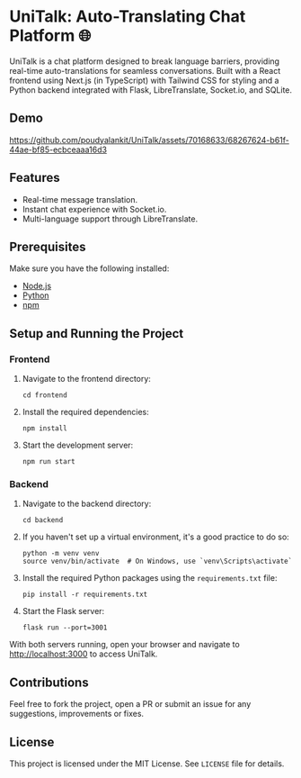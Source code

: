 # UniTalk: Auto-Translating Chat Platform 🌐

UniTalk is a chat platform designed to break language barriers, providing real-time auto-translations for seamless conversations. Built with a React frontend using Next.js (in TypeScript) with Tailwind CSS for styling and a Python backend integrated with Flask, LibreTranslate, Socket.io, and SQLite.

## Demo

https://github.com/poudyalankit/UniTalk/assets/70168633/68267624-b61f-44ae-bf85-ecbceaaa16d3

## Features

- Real-time message translation.
- Instant chat experience with Socket.io.
- Multi-language support through LibreTranslate.

## Prerequisites

Make sure you have the following installed:

- [Node.js](https://nodejs.org/)
- [Python](https://www.python.org/)
- [npm](https://www.npmjs.com/)

## Setup and Running the Project

### Frontend

1. Navigate to the frontend directory:
   ```
   cd frontend
   ```

2. Install the required dependencies:
   ```
   npm install
   ```

3. Start the development server:
   ```
   npm run start
   ```

### Backend

1. Navigate to the backend directory:
   ```
   cd backend
   ```

2. If you haven't set up a virtual environment, it's a good practice to do so:
   ```
   python -m venv venv
   source venv/bin/activate  # On Windows, use `venv\Scripts\activate`
   ```

3. Install the required Python packages using the `requirements.txt` file:
   ```
   pip install -r requirements.txt
   ```

4. Start the Flask server:
   ```
   flask run --port=3001
   ```

With both servers running, open your browser and navigate to [http://localhost:3000](http://localhost:3000) to access UniTalk.

## Contributions

Feel free to fork the project, open a PR or submit an issue for any suggestions, improvements or fixes.

## License

This project is licensed under the MIT License. See `LICENSE` file for details.
